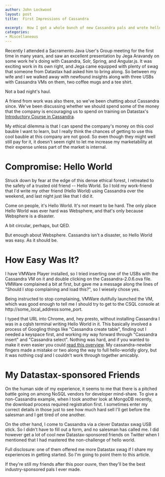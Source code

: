 ```yaml
---
author: John Lockwood
layout: post
title: 	First Impressions of Cassandra

excerpt:  How I got a whole bunch of new Cassandra pals and wrote hello world for the umpti-Nth time in my career.
categories:
- Miscellaneous
---
```


Recently I attended a Sacramento Java User's Group meeting for the first time in many years, and saw an excellent presentation by Jega Aravandy on some work he's doing with Casandra, Solr, Spring, and Angular.js. It was exciting work in its own right, and Jega came equipped with plenty of swag that someone from Datastax had asked him to bring along. So between my wife and I we walked away with newfound insights along with three USBs with Cassandra VMs on them, two coffee mugs and a tee shirt.

Not a bad night's haul.

A friend from work was also there, so we've been chatting about Cassandra since.  We've been discussing whether we should spend some of the money that the company is encouraging us to spend on training on Datastax's [Introductory Course in Cassandra](http://www.datastax.com/what-we-offer/products-services/training/apache-cassandra-core-concepts-skills-and-tools).  

My ethical dilemma is that I can spend the company's money on this cool bauble I want to learn, but I really think the chances of getting to use this cool bauble at this company are not good.  So even though they might well still pay for it, it doesn't seem right to let me increase my marketability at their expense unless part of the market is internal.

Compromise:  Hello World
==

Struck down by fear at the edge of this dense ethical forest, I retreated to the safety of a trusted old friend -- Hello World.  So I told my work-friend that I'd write my other friend (Hello World) using Cassandra over the weekend, and last night just like that I did it.

Come on people, it's Hello World.  It's not meant to be hard.  The only place Hello World was ever hard was Websphere, and that's only because Websphere is a disaster.

A bit circular, perhaps, but QED.

But enough about Websphere.  Cassandra isn't a disaster, so Hello World was easy.  As it should be.

How Easy Was It?
==

I have VMWare Player installed, so I tried inserting one of the USBs with the Cassandra VM on it and double clicking on the Cassandra-2.0.6.ova file.  VMWare complained a bit at first, but gave me a message along the lines of "Should I stop complaining and load this?", so I wiesely chose yes.

Being instructed to stop complaining, VMWare dutifully launched the VM, which was good enough to tell me I should try to get to the CSQL console at http://some\_local\_address:some\_port\.  

I typed that URL into Chrome, and, hey presto, without installing Cassandra I was in a cqlsh terminal writing Hello World in it.  This basically involved a process of Googling things like "Cassandra create table", finding out I needed a keyspace first, and working my way forward through "Cassandra insert" and "Cassandra select".  Nothing was hard, and if you wanted to make it even easier you could [read this overview](http://planetcassandra.org/install-cassandra-ova-on-vmware/).  My cassandra-newbie fingers made a mistake or two along the way to full hello-worldly glory, but it was nothing csql and I couldn't work through together amicably.

My Datastax-sponsored Friends
==

On the human side of my experience, it seems to me that there is a pitched battle going on among NoSQL vendors for developer mind-share.  To give a non-Cassandra example, when I took another look at MongoDB recently, the download process required registration first.  I sometimes enter my correct details in those just to see how much hard sell I'll get before the salesman and I get tired of one another.  

On the other hand, I come to Cassandra via a clever Datastax swag USB stick. So I didn't have to fill out a form, and no salesman has called me. I did however get a lot of cool new Datastax-sponsored friends on Twitter when I mentioned that I had mastered the non-challenge of hello world.  

Full disclosure:  one of them offered me more Datastax swag if I share my experiences in getting started.  So I'm going to point them to this article.  

If they're still my friends after this poor ouvre, then they'll be the best industry-sponsored pals I ever made.